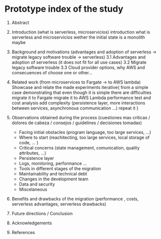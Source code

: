 
# Prototype index of the study

1. Abstract
2. Introduction (what is serverless, microservicios)
	introduction what is serverless and microservicios
	wether the initial state is a monolith maybe
	
3. Background and motivations (advantages and adoption of serverless -> migrate legacy software trouble -> serverless)
	3.1 Advantages and adoption of serverless (it does not fit for all use cases)
	3.2 Migrate legacy software trouble
	3.3 Cloud provider options, why AWS and consecuences of choose one or other...
	
4. Related work (from microservices to Fargate -> to AWS lambda)
	Showcase and relate the made experiments
	iterative{
		from a simple case demonstrating that even though it is simple there are difficulties
		migrate it to Fargate
		migrate it to AWS Lambda
		performance test and cost analysis
		add complexity (persistence layer, more interactions between services, asynchronous communication ...) repeat it
	}
	
5. Observations obtained during the process (cuestiones mas criticas / dolores de cabeza / consejos / guidelines / decisiones tomadas)
	- Facing initial obstacles (program language, too large services, ...)
	- Where to start (reachitecting, too large services, local storage of code, ... )
	- Critical concerns (state management, comunication, quality attributes, ...)
	- Persistence layer
	- Logs, monitoring, performance ...
	- Tools in different stages of the migration
	- Maintainability and technical debt
	- Changes in the development team
	- Data and security
	- Miscelaneous
	
6. Benefits and drawbacks of the migration (performance , costs, serverless advantages, serverless drawbacks)
7. Future directions / Conclusion
8. Acknowledgements
9. References